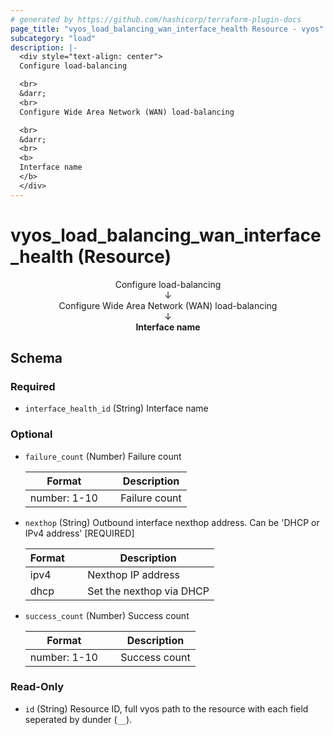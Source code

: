 ```yaml
---
# generated by https://github.com/hashicorp/terraform-plugin-docs
page_title: "vyos_load_balancing_wan_interface_health Resource - vyos"
subcategory: "load"
description: |-
  <div style="text-align: center">
  Configure load-balancing

  <br>
  &darr;
  <br>
  Configure Wide Area Network (WAN) load-balancing

  <br>
  &darr;
  <br>
  <b>
  Interface name
  </b>
  </div>
---
```


# vyos_load_balancing_wan_interface_health (Resource)

<div style="text-align: center">
Configure load-balancing

<br>
&darr;
<br>
Configure Wide Area Network (WAN) load-balancing

<br>
&darr;
<br>
<b>
Interface name
</b>
</div>



<!-- schema generated by tfplugindocs -->
## Schema

### Required

- `interface_health_id` (String) Interface name

### Optional

- `failure_count` (Number) Failure count

    |  Format &emsp; | Description  |
    |----------|---------------|
    |  number: 1-10  &emsp; |  Failure count  |
- `nexthop` (String) Outbound interface nexthop address. Can be 'DHCP or IPv4 address' [REQUIRED]

    |  Format &emsp; | Description  |
    |----------|---------------|
    |  ipv4  &emsp; |  Nexthop IP address  |
    |  dhcp  &emsp; |  Set the nexthop via DHCP  |
- `success_count` (Number) Success count

    |  Format &emsp; | Description  |
    |----------|---------------|
    |  number: 1-10  &emsp; |  Success count  |

### Read-Only

- `id` (String) Resource ID, full vyos path to the resource with each field seperated by dunder (`__`).
